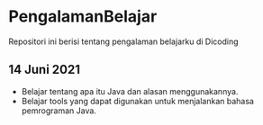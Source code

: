 # PengalamanBelajar
Repositori ini berisi tentang pengalaman belajarku di Dicoding

14 Juni 2021
--
- Belajar tentang apa itu Java dan alasan menggunakannya.
- Belajar tools yang dapat digunakan untuk menjalankan bahasa pemrograman Java.
